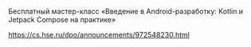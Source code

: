 Бесплатный мастер-класс «Введение в Android-разработку: Kotlin и Jetpack Compose на практике»

https://cs.hse.ru/dpo/announcements/972548230.html
